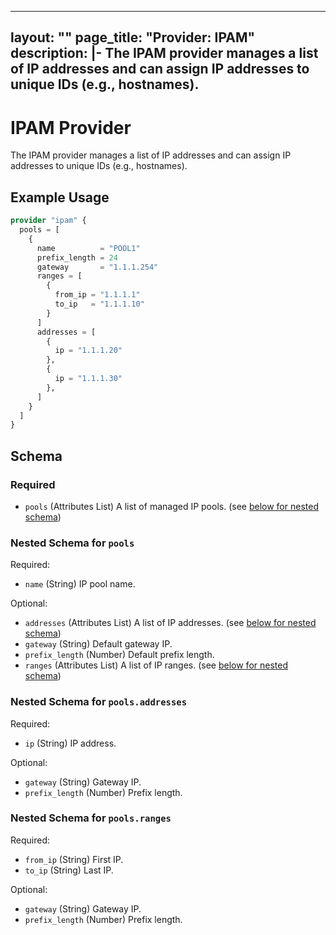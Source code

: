 
---
layout: ""
page_title: "Provider: IPAM"
description: |-
  The IPAM provider manages a list of IP addresses and can assign IP addresses to unique IDs (e.g., hostnames).
---

# IPAM Provider

The IPAM provider manages a list of IP addresses and can assign IP addresses to unique IDs (e.g., hostnames).

## Example Usage

```terraform
provider "ipam" {
  pools = [
    {
      name          = "POOL1"
      prefix_length = 24
      gateway       = "1.1.1.254"
      ranges = [
        {
          from_ip = "1.1.1.1"
          to_ip   = "1.1.1.10"
        }
      ]
      addresses = [
        {
          ip = "1.1.1.20"
        },
        {
          ip = "1.1.1.30"
        },
      ]
    }
  ]
}
```

<!-- schema generated by tfplugindocs -->
## Schema

### Required

- `pools` (Attributes List) A list of managed IP pools. (see [below for nested schema](#nestedatt--pools))

<a id="nestedatt--pools"></a>
### Nested Schema for `pools`

Required:

- `name` (String) IP pool name.

Optional:

- `addresses` (Attributes List) A list of IP addresses. (see [below for nested schema](#nestedatt--pools--addresses))
- `gateway` (String) Default gateway IP.
- `prefix_length` (Number) Default prefix length.
- `ranges` (Attributes List) A list of IP ranges. (see [below for nested schema](#nestedatt--pools--ranges))

<a id="nestedatt--pools--addresses"></a>
### Nested Schema for `pools.addresses`

Required:

- `ip` (String) IP address.

Optional:

- `gateway` (String) Gateway IP.
- `prefix_length` (Number) Prefix length.


<a id="nestedatt--pools--ranges"></a>
### Nested Schema for `pools.ranges`

Required:

- `from_ip` (String) First IP.
- `to_ip` (String) Last IP.

Optional:

- `gateway` (String) Gateway IP.
- `prefix_length` (Number) Prefix length.